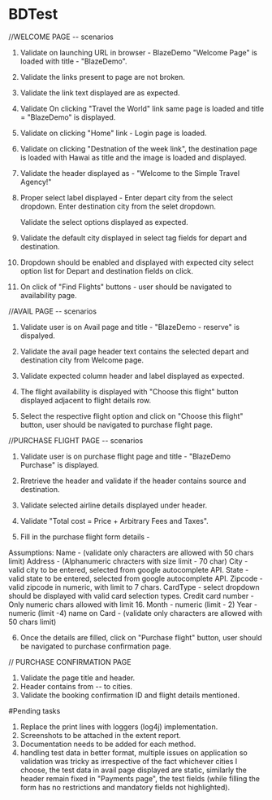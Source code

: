 # BDTest

//WELCOME PAGE -- scenarios

1. Validate on launching URL in browser - BlazeDemo "Welcome Page" is loaded with title - "BlazeDemo".

2. Validate the links present to page are not broken.

3. Validate the link text displayed are as expected.

4. Validate On clicking "Travel the World" link same page is loaded and title = "BlazeDemo" is displayed.

5. Validate on clicking "Home" link - Login page is loaded.

6. Validate on clicking "Destnation of the week link", the destination page is loaded with Hawai as title and the image is loaded and displayed.

7. Validate the header displayed as - "Welcome to the Simple Travel Agency!"

8. Proper select label displayed -
	Enter depart city from the select dropdown.
	Enter destination city from the selet dropdown.

	Validate the select options displayed as expected.

9. Validate the default city displayed in select tag fields for depart and destination.

10. Dropdown should be enabled and displayed with expected city select option list for Depart and destination fields on click.

11. On click of "Find Flights" buttons - user should be navigated to availability page.



//AVAIL PAGE -- scenarios

1. Validate user is on Avail page and title - "BlazeDemo - reserve" is dispalyed.

2. Validate the avail page header text contains the selected depart and destination city from Welcome page.

3. Validate expected column header and label displayed as expected.

4. The flight availability is displayed with "Choose this flight" button displayed adjacent to flight details row.

5. Select the respective flight option and click on "Choose this flight" button, user should be navigated to purchase flight page.



//PURCHASE FLIGHT PAGE -- scenarios

1. Validate user is on purchase flight page and title - "BlazeDemo Purchase" is displayed.

2. Rretrieve the header and validate if the header contains source and destination.

3. Validate selected airline details displayed under header.

4. Validate "Total cost = Price + Arbitrary Fees and Taxes".

5. Fill in the purchase flight form details -
 
 Assumptions:
 	Name - (validate only characters are allowed with 50 chars limit)
 	Address - (Alphanumeric chracters with size limit - 70 char)
 	City - valid city to be entered, selected from google autocomplete API.
 	State - valid state to be entered, selected from google autocomplete API.
 	Zipcode - valid zipcode in numeric, with limit to 7 chars.
 	CardType - select dropdown should be displayed with valid card selection types.
 	Credit card number - Only numeric chars allowed with limit 16.
 	Month - numeric (limit - 2)
 	Year - numeric (limit -4)
 	name on Card - (validate only characters are allowed with 50 chars limit)

 6. Once the details are filled, click on "Purchase flight" button, user should be navigated to purchase confirmation page.


 // PURCHASE CONFIRMATION PAGE

 1. Validate the page title and header.
 2. Header contains from -- to cities.
 3. Validate the booking confirmation ID and flight details mentioned.
 

#Pending tasks

1. Replace the print lines with loggers (log4j) implementation.
2. Screenshots to be attached in the extent report.
3. Documentation needs to be added for each method.
4. handling test data in better format, multiple issues on application so validation was tricky as irrespective of the fact whichever cities I choose, the test data in avail page displayed are static, similarly the header remain fixed in "Payments page", the test fields (while filling the form has no restrictions and mandatory fields not highlighted).







